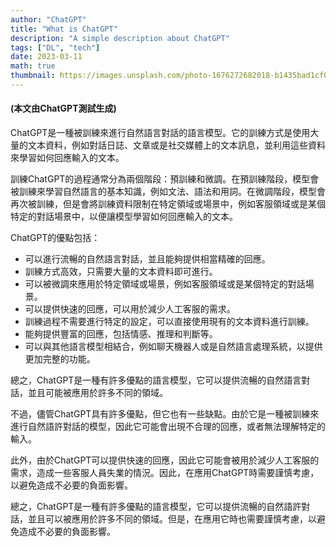 ```yaml
---
author: "ChatGPT"
title: "What is ChatGPT"
description: "A simple description about ChatGPT"
tags: ["DL", "tech"]
date: 2023-03-11
math: true
thumbnail: https://images.unsplash.com/photo-1676272682018-b1435bad1cf0?ixlib=rb-4.0.3&ixid=MnwxMjA3fDB8MHxwaG90by1wYWdlfHx8fGVufDB8fHx8&auto=format&fit=crop&w=2070&q=80
---
```

#### (本文由ChatGPT測試生成)

ChatGPT是一種被訓練來進行自然語言對話的語言模型。它的訓練方式是使用大量的文本資料，例如對話日誌、文章或是社交媒體上的文本訊息，並利用這些資料來學習如何回應輸入的文本。

訓練ChatGPT的過程通常分為兩個階段：預訓練和微調。在預訓練階段，模型會被訓練來學習自然語言的基本知識，例如文法、語法和用詞。在微調階段，模型會再次被訓練，但是會將訓練資料限制在特定領域或場景中，例如客服領域或是某個特定的對話場景中，以便讓模型學習如何回應輸入的文本。

ChatGPT的優點包括：

- 可以進行流暢的自然語言對話，並且能夠提供相當精確的回應。
- 訓練方式高效，只需要大量的文本資料即可進行。
- 可以被微調來應用於特定領域或場景，例如客服領域或是某個特定的對話場景。
- 可以提供快速的回應，可以用於減少人工客服的需求。
- 訓練過程不需要進行特定的設定，可以直接使用現有的文本資料進行訓練。
- 能夠提供豐富的回應，包括情感、推理和判斷等。
- 可以與其他語言模型相結合，例如聊天機器人或是自然語言處理系統，以提供更加完整的功能。

總之，ChatGPT是一種有許多優點的語言模型，它可以提供流暢的自然語言對話，並且可能被應用於許多不同的領域。

不過，儘管ChatGPT具有許多優點，但它也有一些缺點。由於它是一種被訓練來進行自然語許對話的模型，因此它可能會出現不合理的回應，或者無法理解特定的輸入。

此外，由於ChatGPT可以提供快速的回應，因此它可能會被用於減少人工客服的需求，造成一些客服人員失業的情況。因此，在應用ChatGPT時需要謹慎考慮，以避免造成不必要的負面影響。

總之，ChatGPT是一種有許多優點的語言模型，它可以提供流暢的自然語許對話，並且可以被應用於許多不同的領域。但是，在應用它時也需要謹慎考慮，以避免造成不必要的負面影響。
